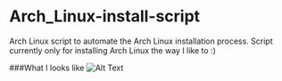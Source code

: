 # Arch_Linux-install-script
Arch Linux script to automate the Arch Linux installation process. Script currently only for installing Arch Linux the way I like to :)

###What I looks like
![Alt Text](https://github.com/phantomfreeJr/Arch_Linux-install-script/blob/master/pics/what_it_looks_like2.png)
